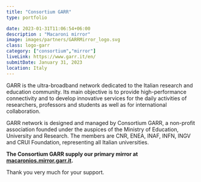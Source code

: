 ```yaml
---
title: "Consortium GARR"
type: portfolio

date: 2023-01-31T11:06:54+06:00
description : "Macaroni mirror"
image: images/partners/GARRMirror_logo.svg
class: logo-garr
category: ["consortium","mirror"]
liveLink: https://www.garr.it/en/
submitDate: January 31, 2023
location: Italy
---
```


GARR is the ultra-broadband network dedicated to the Italian research and education community. Its main objective
is to provide high-performance connectivity and to develop innovative services for the daily activities of researchers,
professors and students as well as for international collaboration.

GARR network is designed and managed by Consortium GARR, a non-profit association founded under the auspices
of the Ministry of Education, University and Research. The members are CNR, ENEA, INAF, INFN, INGV and CRUI
Foundation, representing all Italian universities.

**The Consortium GARR supply our primary mirror at [macaronios.mirror.garr.it](https://macaronios.mirror.garr.it/).**

Thank you very much for your support.
